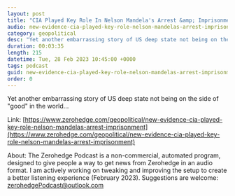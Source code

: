 ```yaml
---
layout: post
title: "CIA Played Key Role In Nelson Mandela's Arrest &amp; Imprisonment, New Evidence Shows"
audio: new-evidence-cia-played-key-role-nelson-mandelas-arrest-imprisonment-0
category: geopolitical
desc: "Yet another embarrassing story of US deep state not being on the side of &quot;good&quot; in the world..."
duration: 00:03:35
length: 215
datetime: Tue, 28 Feb 2023 10:45:00 +0000
tags: podcast
guid: new-evidence-cia-played-key-role-nelson-mandelas-arrest-imprisonment-0
order: 0
---
```

Yet another embarrassing story of US deep state not being on the side of &quot;good&quot; in the world...

Link: [https://www.zerohedge.com/geopolitical/new-evidence-cia-played-key-role-nelson-mandelas-arrest-imprisonment](https://www.zerohedge.com/geopolitical/new-evidence-cia-played-key-role-nelson-mandelas-arrest-imprisonment)

About: The Zerohedge Podcast is a non-commercial, automated program, designed to give people a way to get news from Zerohedge in an audio format.  I am actively working on tweaking and improving the setup to create a better listening experience (February 2023).  Suggestions are welcome: [zerohedgePodcast@outlook.com](mailto:zerohedgePodcast@outlook.com)
